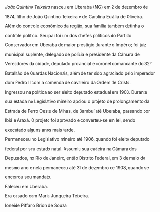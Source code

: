 

*João Quintino Teixeira* nasceu em Uberaba (MG) em 2 de dezembro de

1874, filho de João Quintino Teixeira e de Carolina Eulália de Oliveira.

Além do controle econômico da região, sua família também detinha o

controle político. Seu pai foi um dos chefes políticos do Partido

Conservador em Uberaba de maior prestígio durante o Império; foi juiz

municipal suplente, delegado de polícia e presidente da Câmara de

Vereadores da cidade, deputado provincial e coronel comandante do 32°

Batalhão de Guardas Nacionais, além de ter sido agraciado pelo imperador

dom Pedro II com a comenda de cavaleiro da Ordem de Cristo.



Ingressou na política ao ser eleito deputado estadual em 1903. Durante

sua estada no Legislativo mineiro apoiou o projeto de prolongamento da

Estrada de Ferro Oeste de Minas, de Bambuí até Uberaba, passando por

Ibiá e Araxá. O projeto foi aprovado e converteu-se em lei, sendo

executado alguns anos mais tarde.



Permaneceu no Legislativo mineiro até 1906, quando foi eleito deputado

federal por seu estado natal. Assumiu sua cadeira na Câmara dos

Deputados, no Rio de Janeiro, então Distrito Federal, em 3 de maio do

mesmo ano e nela permaneceu até 31 de dezembro de 1908, quando se

encerrou seu mandato.



Faleceu em Uberaba.



Era casado com Maria Junqueira Teixeira.



Ioneide Piffano Brion de Souza



